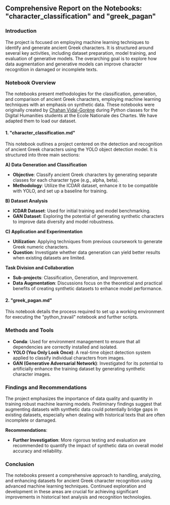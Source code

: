 ## Comprehensive Report on the Notebooks: "character_classification" and "greek_pagan"

### Introduction
The project is focused on employing machine learning techniques to identify and generate ancient Greek characters. It is structured around several key activities, including dataset preparation, model training, and evaluation of generative models. 
The overarching goal is to explore how data augmentation and generative models can improve character recognition in damaged or incomplete texts.

### Notebook Overview
The notebooks present methodologies for the classification, generation, and comparison of ancient Greek characters, employing machine learning techniques with an emphasis on synthetic data.
These notebooks were originally created by [Chahan Vidal-Gorène](https://www.chartes.psl.eu/annuaire/chahan-vidal-gorene) during Python classes for the Digital Humanities students at the Ecole Nationale des Chartes. We have adapted them to load our dataset.

#### 1. "character_classification.md"

This notebook outlines a project centered on the detection and recognition of ancient Greek characters using the YOLO object detection model. It is structured into three main sections:

**A) Data Generation and Classification**
   - **Objective**: Classify ancient Greek characters by generating separate classes for each character type (e.g., alpha, beta).
   - **Methodology**: Utilize the ICDAR dataset, enhance it to be compatible with YOLO, and set up a baseline for training.

**B) Dataset Analysis**
   - **ICDAR Dataset**: Used for initial training and model benchmarking.
   - **GAN Dataset**: Exploring the potential of generating synthetic characters to improve data diversity and model robustness.

**C) Application and Experimentation**
   - **Utilization**: Applying techniques from previous coursework to generate Greek numeric characters.
   - **Question**: Investigate whether data generation can yield better results when existing datasets are limited.

**Task Division and Collaboration**
   - **Sub-projects**: Classification, Generation, and Improvement.
   - **Data Augmentation**: Discussions focus on the theoretical and practical benefits of creating synthetic datasets to enhance model performance.

#### 2. "greek_pagan.md"

This notebook details the process required to set up a working environment for executing the "python_travail" notebook and further scripts.

### Methods and Tools

- **Conda**: Used for environment management to ensure that all dependencies are correctly installed and isolated.
- **YOLO (You Only Look Once)**: A real-time object detection system applied to classify individual characters from images.
- **GAN (Generative Adversarial Network)**: Investigated for its potential to artificially enhance the training dataset by generating synthetic character images.

### Findings and Recommendations
The project emphasizes the importance of data quality and quantity in training robust machine learning models. 
Preliminary findings suggest that augmenting datasets with synthetic data could potentially bridge gaps in existing datasets, especially when dealing with historical texts that are often incomplete or damaged.

**Recommendations**:
- **Further Investigation**: More rigorous testing and evaluation are recommended to quantify the impact of synthetic data on overall model accuracy and reliability.

### Conclusion
The notebooks present a comprehensive approach to handling, analyzing, and enhancing datasets for ancient Greek character recognition using advanced machine learning techniques.
Continued exploration and development in these areas are crucial for achieving significant improvements in historical text analysis and recognition technologies.

